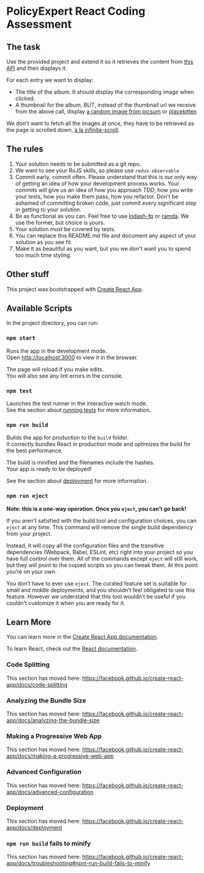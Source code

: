 # PolicyExpert React Coding Assessment

## The task

Use the provided project and extend it so it retrieves the content from [this API](https://jsonplaceholder.typicode.com/photos) and then displays it.

For each entry we want to display:

- The title of the album. It should display the corresponding image when clicked.
- A thumbnail for the album, BUT, instead of the thumbnail url we receive from the above call, display [a random image from picsum](https://picsum.photos/) or [placekitten](https://placekitten.com/)

We don't want to fetch all the images at once, they have to be retrieved as the page is scrolled down, [à la infinite-scroll](https://infinite-scroll.com/demo/masonry/).

## The rules

1. Your solution needs to be submitted as a git repo.
1. We want to see your RxJS skills, so please use `redux-observable`
1. Commit early, commit often.
   Please understand that this is our only way of getting an idea of how your development process works.
   Your commits will give us an idea of how you approach *TDD*, how you write your tests, how you make them pass, how you refactor.
   Don't be ashamed of committing broken code, just commit every significant step in getting to your solution.
1. Be as functional as you can. Feel free to use [lodash-fp](https://github.com/lodash/lodash/wiki/FP-Guide) or [ramda](https://ramdajs.com/). We use the former, but choice is yours.
1. Your solution *must* be covered by tests.
1. You can replace this README.md file and document any aspect of your solution as you see fit.
1. Make it as beautiful as you want, but you we don't want you to spend too much time styling.

## Other stuff

This project was bootstrapped with [Create React App](https://github.com/facebook/create-react-app).

## Available Scripts

In the project directory, you can run:

### `npm start`

Runs the app in the development mode.<br>
Open [http://localhost:3000](http://localhost:3000) to view it in the browser.

The page will reload if you make edits.<br>
You will also see any lint errors in the console.

### `npm test`

Launches the test runner in the interactive watch mode.<br>
See the section about [running tests](https://facebook.github.io/create-react-app/docs/running-tests) for more information.

### `npm run build`

Builds the app for production to the `build` folder.<br>
It correctly bundles React in production mode and optimizes the build for the best performance.

The build is minified and the filenames include the hashes.<br>
Your app is ready to be deployed!

See the section about [deployment](https://facebook.github.io/create-react-app/docs/deployment) for more information.

### `npm run eject`

**Note: this is a one-way operation. Once you `eject`, you can’t go back!**

If you aren’t satisfied with the build tool and configuration choices, you can `eject` at any time. This command will remove the single build dependency from your project.

Instead, it will copy all the configuration files and the transitive dependencies (Webpack, Babel, ESLint, etc) right into your project so you have full control over them. All of the commands except `eject` will still work, but they will point to the copied scripts so you can tweak them. At this point you’re on your own.

You don’t have to ever use `eject`. The curated feature set is suitable for small and middle deployments, and you shouldn’t feel obligated to use this feature. However we understand that this tool wouldn’t be useful if you couldn’t customize it when you are ready for it.

## Learn More

You can learn more in the [Create React App documentation](https://facebook.github.io/create-react-app/docs/getting-started).

To learn React, check out the [React documentation](https://reactjs.org/).

### Code Splitting

This section has moved here: https://facebook.github.io/create-react-app/docs/code-splitting

### Analyzing the Bundle Size

This section has moved here: https://facebook.github.io/create-react-app/docs/analyzing-the-bundle-size

### Making a Progressive Web App

This section has moved here: https://facebook.github.io/create-react-app/docs/making-a-progressive-web-app

### Advanced Configuration

This section has moved here: https://facebook.github.io/create-react-app/docs/advanced-configuration

### Deployment

This section has moved here: https://facebook.github.io/create-react-app/docs/deployment

### `npm run build` fails to minify

This section has moved here: https://facebook.github.io/create-react-app/docs/troubleshooting#npm-run-build-fails-to-minify
